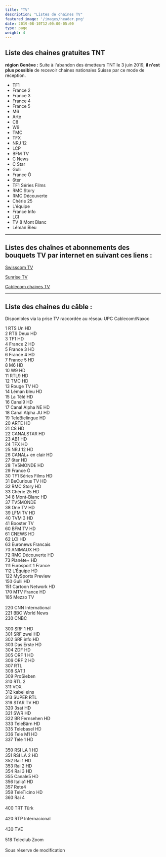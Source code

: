 ```yaml
---
title: "TV"
description: "Listes de chaines TV"
featured_image: '/images/header.png'
date: 2019-08-10T12:00:00-05:00
type: page
weight: 4
---
```


## Liste des chaines gratuites TNT
**région Genève :**
Suite à l'abandon des émetteurs TNT le 3 juin 2019,   **il n'est plus possible** de recevoir chaines nationales Suisse par ce mode de réception.

* TF1
* France 2
* France 3
* France 4
* France 5
* M6
* Arte
* C8
* W9
* TMC
* TFX
* NRJ 12
* LCP
* BFM TV
* C News
* C Star
* Gulli
* France Ô
* 6ter
* TF1 Séries Films
* RMC Story
* RMC Découverte
* Chérie 25
* L'équipe
* France Info
* LCI
* TV 8 Mont Blanc
* Léman Bleu

---

## Listes des chaînes et abonnements  des bouquets TV par internet en suivant ces liens :  

<a href="https://www.swisscom.ch/fr/clients-prives/internet-television-reseaufixe/swisscom-tv/chaines/liste-chaines.html#cl%5Bdevice%5D%5B%5D=tv/" target="_blank">Swisscom TV</a>

<a href="https://www.sunrise.ch/fr/clients-prives/pour-la-maison/smart-tv/tv-sender.html#/" target="_blank">Sunrise TV</a>

<a href="https://www.upc.ch/fr/television/chaines-tv/" target="_blank">Cablecom chaines TV</a>


---
## Liste des chaines du câble :
Disponibles via la prise TV raccordée au réseau UPC Cablecom/Naxoo

1 RTS Un HD
<br />
2 RTS Deux HD
<br />
3 TF1 HD
<br />
4 France 2 HD
<br />
5 France 3 HD
<br />
6 France 4 HD
<br />
7 France 5 HD
<br />
8 M6 HD
<br />
10 W9 HD
<br />
11 RTL9 HD
<br />
12 TMC HD
<br />
13 Rouge TV HD
<br />
14 Léman bleu HD
<br />
15 La Télé HD
<br />
16 Canal9 HD
<br />
17 Canal Alpha NE HD
<br />
18 Canal Alpha JU HD
<br />
19 TeleBielingue HD
<br />
20 ARTE HD
<br />
21 C8 HD
<br />
22 CANALSTAR HD
<br />
23 AB1 HD
<br />
24 TFX HD
<br />
25 NRJ 12 HD
<br />
26 CANAL+ en clair HD
<br />
27 6ter HD
<br />
28 TV5MONDE HD
<br />
29 France Ô
<br />
30 TF1 Séries Films HD
<br />
31 BeCurious TV HD
<br />
32 RMC Story HD
<br />
33 Chérie 25 HD
<br />
34 8 Mont-Blanc HD
<br />
37 TV5MONDE
<br />
38 One TV HD
<br />
39 LFM TV HD
<br />
40 TVM 3 HD
<br />
41 Booster TV
<br />
60 BFM TV HD
<br />
61 CNEWS HD
<br />
62 LCI HD
<br />
63 Euronews Francais
<br />
70 ANIMAUX HD
<br />
72 RMC Découverte HD
<br />
73 Planète+ HD
<br />
111 Eurosport 1 France
<br />
112 L’Équipe HD
<br />
122 MySports Preview
<br />
150 Gulli HD
<br />
151 Cartoon Network HD
<br />
170 MTV France HD
<br />
185 Mezzo TV
<br />
<br />
220 CNN International
<br />
221 BBC World News
<br />
230 CNBC
<br />
<br />
300 SRF 1 HD
<br />
301 SRF zwei HD
<br />
302 SRF info HD
<br />
303 Das Erste HD
<br />
304 ZDF HD
<br />
305 ORF 1 HD
<br />
306 ORF 2 HD
<br />
307 RTL
<br />
308 SAT.1
<br />
309 ProSieben
<br />
310 RTL 2
<br />
311 VOX
<br />
312 kabel eins
<br />
313 SUPER RTL
<br />
316 STAR TV HD
<br />
320 3sat HD
<br />
321 SWR HD
<br />
322 BR Fernsehen HD
<br />
333 TeleBärn HD
<br />
335 Telebasel HD
<br />
336 Tele M1 HD
<br />
337 Tele 1 HD
<br />
<br />
350 RSI LA 1 HD
<br />
351 RSI LA 2 HD
<br />
352 Rai 1 HD
<br />
353 Rai 2 HD
<br />
354 Rai 3 HD
<br />
355 Canale5 HD
<br />
356 Italia1 HD
<br />
357 Rete4
<br />
358 TeleTicino HD
<br />
360 Rai 4
<br />
<br />
400 TRT Türk
<br />
<br />
420 RTP Internacional
<br />
<br />
430 TVE
<br />
<br />
518 Teleclub Zoom
<br />
<br />
Sous réserve de modification
